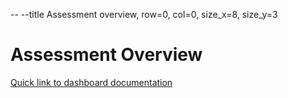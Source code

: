 -- --title Assessment overview, row=0, col=0, size_x=8, size_y=3

# Assessment Overview

[Quick link to dashboard documentation](https://github.com/databrickslabs/ucx/blob/main/docs/assessment.md)
